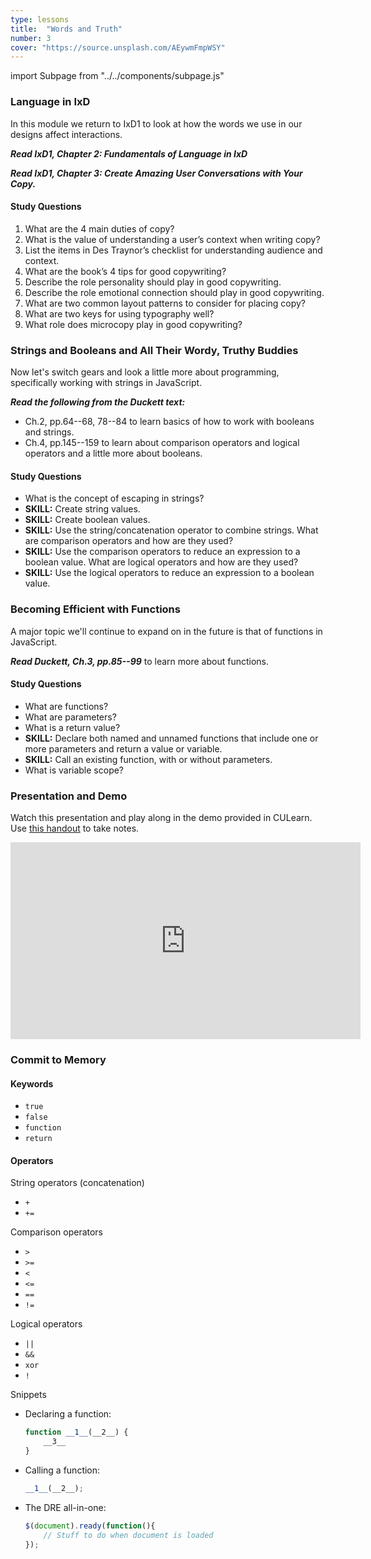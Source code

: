 ```yaml
---
type: lessons
title:  "Words and Truth"
number: 3
cover: "https://source.unsplash.com/AEywmFmpWSY"
---
```

import Subpage from "../../components/subpage.js"

<Subpage slug="language-in-ixd">

### Language in IxD

In this module we return to IxD1 to look at how the words we use in our designs affect interactions.

***Read IxD1, Chapter 2: Fundamentals of Language in IxD***

***Read IxD1, Chapter 3: Create Amazing User Conversations with Your Copy.***

#### Study Questions

1. What are the 4 main duties of copy?
2. What is the value of understanding a user’s context when writing copy?
3. List the items in Des Traynor’s checklist for understanding audience and context.
1. What are the book’s 4 tips for good copywriting?
2. Describe the role personality should play in good copywriting.
3. Describe the role emotional connection should play in good copywriting.
4. What are two common layout patterns to consider for placing copy?
5. What are two keys for using typography well?
6. What role does microcopy play in good copywriting?

</Subpage>
<Subpage slug="strings-and-booleans">

### Strings and Booleans and All Their Wordy, Truthy Buddies

Now let's switch gears and look a little more about programming, specifically working with strings in JavaScript.

***Read the following from the Duckett text:***

* Ch.2, pp.64--68, 78--84 to learn basics of how to work with booleans and strings.
* Ch.4, pp.145--159 to learn about comparison operators and logical operators and a little more about booleans.

#### Study Questions

* What is the concept of escaping in strings?
* **SKILL:** Create string values.
* **SKILL:** Create boolean values.
* **SKILL:** Use the string/concatenation operator to combine strings.
What are comparison operators and how are they used?
* **SKILL:** Use the comparison operators to reduce an expression to a boolean value.
What are logical operators and how are they used?
* **SKILL:** Use the logical operators to reduce an expression to a boolean value.

</Subpage>
<Subpage slug="becoming-efficient-with-functions">

### Becoming Efficient with Functions

A major topic we'll continue to expand on in the future is that of functions in JavaScript.

***Read Duckett, Ch.3, pp.85--99*** to learn more about functions.

#### Study Questions

* What are functions?
* What are parameters?
* What is a return value?
* **SKILL:** Declare both named and unnamed functions that include one or more parameters and return a value or variable.
* **SKILL:** Call an existing function, with or without parameters.
* What is variable scope?

</Subpage>
<Subpage slug="presentation-and-demo">

### Presentation and Demo

Watch this presentation and play along in the demo provided in CULearn. Use [this handout](/docs/vcd-3650-lesson-3.pdf) to take notes.

<iframe width="560" height="315" src="https://www.youtube.com/embed/Ah3nN_FnPg8" frameborder="0" allowfullscreen></iframe>

</Subpage>
<Subpage slug="commit-to-memory">

### Commit to Memory

#### Keywords

* `true`
* `false`
* `function`
* `return`

#### Operators

String operators (concatenation)
* `+`
* `+=`

Comparison operators

* `>`
* `>=`
* `<`
* `<=`
* `==`
* `!=`

Logical operators

* `||`
* `&&`
* `xor`
* `!`

Snippets

* Declaring a function:

    ```js
    function __1__(__2__) {
        __3__
    }
    ```

* Calling a function:

    ```js
    __1__(__2__);
    ```

* The DRE all-in-one:

    ```js
    $(document).ready(function(){
        // Stuff to do when document is loaded
    });
    ```

</Subpage>
